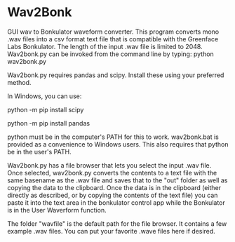 # Wav2Bonk
GUI wav to Bonkulator waveform converter.
This program converts mono .wav files into a csv format text file that is compatible with the Greenface Labs Bonkulator.
The length of the input .wav file is limited to 2048.
Wav2bonk.py can be invoked from the command line by typing: python wav2bonk.py

Wav2bonk.py requires pandas and scipy. Install these using your preferred method.

In Windows, you can use:

python -m pip install scipy

python -m pip install pandas

python must be in the computer's PATH for this to work. wav2bonk.bat is provided as a convenience to Windows users. This also requires that python be in the user's PATH.

Wav2bonk.py has a file browser that lets you select the input .wav file. Once selected, wav2bonk.py converts the contents to a text file with the same basename as the .wav file and saves that to the "out" folder as well as copying the data to the clipboard.
Once the data is in the clipboard (either directly as described, or by copying the contents of the text file) you can paste it into the text area in the bonkulator control app while the Bonkulator is in the User Waverform function.

The folder "wavfile" is the default path for the file browser. It contains a few example .wav files. You can put your favorite .wave files here if desired.

